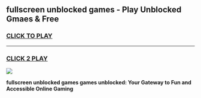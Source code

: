
## fullscreen unblocked games - Play Unblocked Gmaes & Free
<h3>
<a href="https://news.freeplayer.one?title=fullscreen_unblocked_games&ref=16F">CLICK TO PLAY</a></h3>
<hr>

<h3>
<a href="https://news.freeplayer.one?title=fullscreen_unblocked_games&ref=16F">CLICK 2 PLAY</a>
  
</h3>

<a href="https://news.freeplayer.one?title=fullscreen_unblocked_games&ref=16F/"><img src="https://clearcache.store/games.png"></a>


**fullscreen unblocked games games unblocked: Your Gateway to Fun and Accessible Online Gaming**
